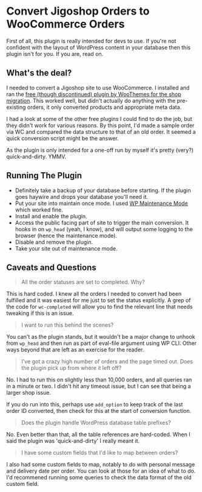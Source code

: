 # Convert Jigoshop Orders to WooCommerce Orders

First of all, this plugin is really intended for devs to use. If
you're not confident with the layout of WordPress content in your
database then this plugin isn't for you. If you are, read on.

## What's the deal?

I needed to convert a Jigoshop site to use WooCommerce. I installed and ran the
[free (though discontinued) plugin by WooThemes for the shop migration](https://docs.woocommerce.com/document/jigoshop-to-woocommerce/). This
worked well, but didn't actually do anything with the pre-existing orders, it
only converted products and appropriate meta data.

I had a look at some of the other free plugins I could find to do the job, but
they didn't work for various reasons. By this point, I'd made a sample order
via WC and compared the data structure to that of an old order. It seemed a
quick conversion script might be the answer.

As the plugin is only intended for a one-off run by myself it's pretty (very?)
quick-and-dirty. YMMV.

## Running The Plugin

* Definitely take a backup of your database before starting. If the plugin goes haywire and drops your database you'll need it.
* Put your site into maintain once mode. I used [WP Maintenance Mode](https://en-gb.wordpress.org/plugins/wp-maintenance-mode/) which worked fine.
* Install and enable the plugin.
* Access the public facing part of site to trigger the main conversion. It
  hooks in on `wp_head` (yeah, I know), and will output some logging to the
  browser (hence the maintenance mode).
* Disable and remove the plugin.
* Take your site out of maintenance mode.

## Caveats and Questions

> All the order statuses are set to completed. Why?

This is hard coded. I knew all the orders I needed to convert had been
fulfilled and it was easiest for me just to set the status explicitly.
A grep of the code for `wc-completed` will allow you to find the relevant
line that needs tweaking if this is an issue.

> I want to run this behind the scenes?

You can't as the plugin stands, but it wouldn't be a major change to
unhook from `wp_head` and then run as part of eval-file argument using WP CLI.
Other ways beyond that are left as an exercise for the reader.

> I've got a crazy high number of orders and the page timed out. Does the
> plugin pick up from where it left off?

No. I had to run this on slightly less than 10,000 orders, and all queries ran
in a minute or two. I didn't hit any timeout issue, but I can see that being a
larger shop issue.

If you do run into this, perhaps use `add_option` to keep track of the last
order ID converted, then check for this at the start of conversion function.

> Does the plugin handle WordPress database table prefixes?

No. Even better than that, all the table references are hard-coded. When I
said the plugin was 'quick-and-dirty' I really meant it.

> I have some custom fields that I'd like to map between orders?

I also had some custom fields to map, notably to do with personal message
and delivery date per order. You can look at those for an idea of what to
do. I'd recommened running some queries to check the data format of the old
custom field.
